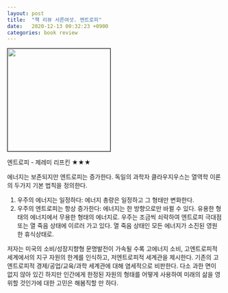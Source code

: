 ```yaml
---
layout: post
title:  "책 리뷰 서른여섯. 엔트로피"
date:   2020-12-13 00:32:23 +0900
categories: book review
---
```

<img width=240px style="border:1px solid black;" src="https://shopping-phinf.pstatic.net/main_3247455/32474553622.20220527033653.jpg?type=w300">

엔트로피 - 제레미 리프킨 ★★★

에너지는 보존되지만 엔트로피는 증가한다. 독일의 과학자 클라우지우스는 열역학 이론의 두가지 기본 법칙을 정의한다.
1. 우주의 에너지는 일정하다: 에너지 총량은 일정하고 그 형태만 변화한다.
2. 우주의 엔트로피는 항상 증가한다: 에너지는 한 방향으로만 바뀔 수 있다. 유용한 형태의 에너지에서 무용한 형태의 에너지로.
우주는 조금씩 쇠락하여 엔트로피 극대점 또는 열 죽음 상태에 이르러 가고 있다. 열 죽음 상태인 모든 에너지가 소진된 영원한 휴식상태로.

저자는 미국의 소비/성장지향형 문명발전이 가속될 수록 고에너지 소비, 고엔트로피적 세계에서의 지구 자원의 한계를 인식하고, 저엔트로피적 세계관을 제시한다. 기존의 고엔트로피적 경제/공업/교육/과학 세계관에 대해 염세적으로 비판한다. 다소 과한 면이 없지 않아 있긴 하지만 인간에게 한정된 자원의 형태를 어떻게 사용하여 미래의 삶을 영위할 것인가에 대한 고민은 해봄직할 만 하다.
﻿
